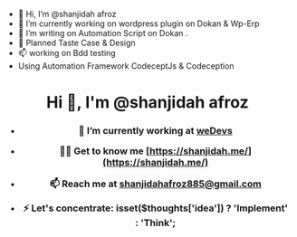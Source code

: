 - 👋 Hi, I’m @shanjidah afroz
- 👀 I’m currently working on wordpress plugin on Dokan & Wp-Erp
- 🌱 I’m  writing on Automation Script on Dokan .
- 💞️ Planned Taste Case & Design
- 📫 working on Bdd testing 
- Using Automation Framework CodeceptJs & Codeception

<!---
shanjidah/shanjidah is a ✨ special ✨ repository because its `README.md` (this file) appears on your GitHub profile.
You can click the Preview link to take a look at your changes.
--->
<h1 align="center">Hi 👋, I'm @shanjidah afroz </h1>
<h3 align="center"👀 I’m currently working on wordpress plugin on Dokan & Wp-Erp
- 🌱 I’m  writing on Automation Script on Dokan .
- 💞️ Planned Taste Case & Design
- 📫 working on Bdd testing 
- Using Automation Framework CodeceptJs & Codeception</h3>

- 🔭 I’m currently working at [weDevs](https://github.com/weDevsOfficial)

- 👨‍💻 Get to know me [https://shanjidah.me/](https://shanjidah.me/)

- 📫 Reach me at **shanjidahafroz885@gmail.com**

- ⚡ Let's concentrate: **isset($thoughts['idea']) ? 'Implement' : 'Think';**

